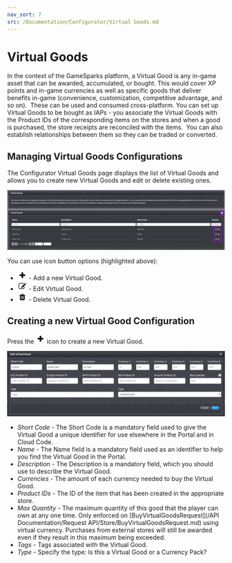 ```yaml
---
nav_sort: 7
src: /Documentation/Configurator/Virtual Goods.md
---
```


# Virtual Goods

In the context of the GameSparks platform, a Virtual Good is any in-game asset that can be awarded, accumulated, or bought. This would cover XP points and in-game currencies as well as specific goods that deliver benefits in-game (convenience, customization, competitive advantage, and so on).  These can be used and consumed cross-platform. You can set up Virtual Goods to be bought as IAPs - you associate the Virtual Goods with the Product IDs of the corresponding items on the stores and when a good is purchased, the store receipts are reconciled with the items.  You can also establish relationships between them so they can be traded or converted.

## Managing Virtual Goods Configurations

The Configurator Virtual Goods page displays the list of Virtual Goods and allows you to create new Virtual Goods and edit or delete existing ones.

![](img/VGoods/1.jpg)

You can use icon button options (highlighted above):

  * ![](/img/fa/plus.png) - Add a new Virtual Good.
  * ![](/img/fa/edit.png) - Edit Virtual Good.
  * ![](/img/fa/trash.png) - Delete Virtual Good.

## Creating a new Virtual Good Configuration

Press the ![](/img/fa/plus.png) icon to create a new Virtual Good.

![](img/VGoods/2.jpg)

  * *Short Code* \- The Short Code is a mandatory field used to give the Virtual Good a unique identifier for use elsewhere in the Portal and in Cloud Code.
  * *Name* \- The Name field is a mandatory field used as an identifier to help you find the Virtual Good in the Portal.
  * *Description* \- The Description is a mandatory field, which you should use to describe the Virtual Good.
  * *Currencies* \- The amount of each currency needed to buy the Virtual Good.
  * *Product IDs* \- The ID of the item that has been created in the appropriate store.
  * *Max Quantity* \- The maximum quantity of this good that the player can own at any one time. Only enforced on [BuyVirtualGoodsRequest](/API Documentation/Request API/Store/BuyVirtualGoodsRequest.md) using virtual currency. Purchases from external stores will still be awarded even if they result in this maximum being exceeded.
  * *Tags* \- Tags associated with the Virtual Good.
  * *Type* \- Specify the type: Is this a Virtual Good or a Currency Pack?

